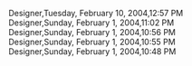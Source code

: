 ﻿Designer,Tuesday, February 10, 2004,12:57 PM  Designer,Sunday, February 1, 2004,11:02 PM  Designer,Sunday, February 1, 2004,10:56 PM  Designer,Sunday, February 1, 2004,10:55 PM  Designer,Sunday, February 1, 2004,10:48 PM